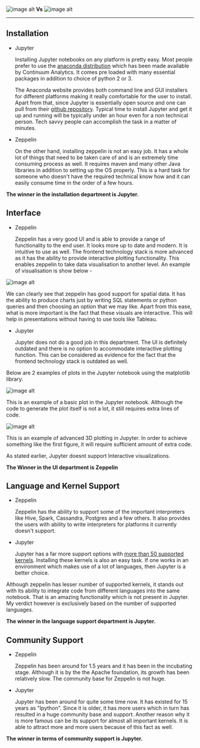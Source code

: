 

![image alt][1]  **Vs**           ![image alt][2] 


----------

Installation
-------

 - Jupyter

    Installing Jupyter notebooks on any platform is pretty easy. Most people prefer to use the [anaconda distribution][3] which has been made available by Continuum Analytics. It comes pre loaded with many essential packages in addition to choice of python 2 or 3. 

    The  Anaconda website provides both command line and GUI installers for different platforms making it really comfortable for the user to install. Apart from that, since Jupyter is essentially open source and one can pull from their [github repository][4]. Typical time to install Jupyter and get it up and running will be typically under an hour even for a non technical person. Tech savvy people can accomplish the task in a matter of minutes.

 - Zeppelin

    On the other hand, installing zeppelin is not an easy job. It has a whole lot of things that need to be taken care of and is an extremely time consuming process as well. It requires maven and many other Java libraries in addition to setting up the OS properly. This is a hard task for someone who doesn't have the required technical know how and it can easily consume time in the order of a few hours.

**The winner in the installation department is Jupyter.**

Interface
-------

 - Zeppelin

    Zeppelin has a very good UI and is able to provide a range of functionality to the end user. It looks more up to date and modern. It is intuitive to use as well. The frontend  technology stack is more advanced as it has the ability to provide interactive plotting functionality. This enables zeppelin to take data visualisation to another level.
    An example of visualisation is show below -

![image alt][5]

We can clearly see that zeppelin has good support for spatial data. It has the ability to produce charts just by writing SQL statements or python queries and then choosing an option that we may like. Apart from this ease, what is more important is the fact that these visuals are interactive. This will help in presentations without having to use tools like Tableau.
 
 - Jupyter

    Jupyter does not do a good job in this department. The UI is definitely outdated and there is no option to accommodate interactive plotting function. This can be considered as evidence for the fact that the frontend technology stack is outdated as well.

Below are 2 examples of plots in the Jupyter notebook using the matplotlib library.

![image alt][7]

This is an example of a basic plot in the Jupyter notebook. Although the code to generate the plot itself is not a lot, it still requires extra lines of code.

![image alt][8]

This is an example of advanced 3D plotting in Jupyter. In order to achieve something like the first figure, it will require sufficient amount of extra code. 

As stated earlier, Jupyter doesnt support Interactive visualizations.

**The Winner in the UI department is Zeppelin**

Language and Kernel Support
-------

 - Zeppelin

    Zeppelin has the ability to support some of the important interpreters like Hive, Spark, Cassandra, Postgres and a few others. It also provides the users with ability to write interpreters for platforms it currently doesn't support.

 - Jupyter

    Jupyter has a far more support options with [more than 50 supported kernels][8]. Installing these kernels is also an easy task. If one works in an environment which makes use of a lot of languages, then Jupyter is a better choice.

Although zeppelin has lesser number of supported kernels, it stands out with its ability to integrate code from different languages into the same notebook. That is an amazing functionality which is not present in Jupyter. My verdict however is exclusively based on the number of supported languages.

**The winner in the language support department is Jupyter.** 

 

Community Support
-------

 - Zeppelin

    Zeppelin has been around for 1.5 years and it has been in the incubating stage. Although it is by the the Apache foundation, its growth has been relatively slow. The community base for Zeppelin is not huge.

 - Jupyter

    Jupyter has been around for quite some time now. It has existed for 15 years as "Ipython". Since it is older, it has more users which in turn has resulted in a huge community base and support. Another reason why it is more famous can be its support for almost all important kernels. It is able to attract more and more users because of this fact as well.

**The winner in terms of community support is Jupyter.** 


  [1]: https://www.continuum.io/sites/default/files/logo_jupyter.png
  [2]: https://alexioannides.files.wordpress.com/2016/08/zeppelin1.png?w=640
  [3]: https://www.continuum.io/downloads
  [4]: https://github.com/jupyter/notebook
  [5]: http://image.slidesharecdn.com/alexfossasia20161-160327121115/95/mining-public-datasets-using-opensource-tools-zeppelin-spark-and-juju-26-638.jpg?cb=1459081331
  [6]: https://github.com/ipython/ipython/wiki/IPython-kernels-for-other-languages
  [7]: https://www.packtpub.com/sites/default/files/new_blog_images/Extra_Blogs/notebook_example.png
  [8]: http://itom.bitbucket.org/v2-2-1/docs/_images/matplotlib_intro.png